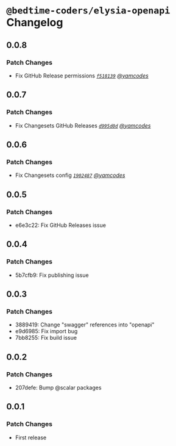 # `@bedtime-coders/elysia-openapi` Changelog

## 0.0.8

### Patch Changes

-   Fix GitHub Release permissions _[`f518139`](https://github.com/bedtime-coders/elysia-openapi/commit/f518139bf3863eb0c1fafa541f6b39f4a2c53c3a) [@yamcodes](https://github.com/yamcodes)_

## 0.0.7

### Patch Changes

-   Fix Changesets GitHub Releases _[`d995d0d`](https://github.com/bedtime-coders/elysia-openapi/commit/d995d0de682e32a7432de03fdf177ba361de53d5) [@yamcodes](https://github.com/yamcodes)_

## 0.0.6

### Patch Changes

-   Fix Changesets config _[`1902487`](https://github.com/bedtime-coders/elysia-openapi/commit/19024872c91abf1d2d7b9bd006874eb0af85777e) [@yamcodes](https://github.com/yamcodes)_

## 0.0.5

### Patch Changes

-   e6e3c22: Fix GitHub Releases issue

## 0.0.4

### Patch Changes

-   5b7cfb9: Fix publishing issue

## 0.0.3

### Patch Changes

-   3889419: Change "swagger" references into "openapi"
-   e9d6985: Fix import bug
-   7bb8255: Fix build issue

## 0.0.2

### Patch Changes

-   207defe: Bump @scalar packages

## 0.0.1

### Patch Changes

-   First release
